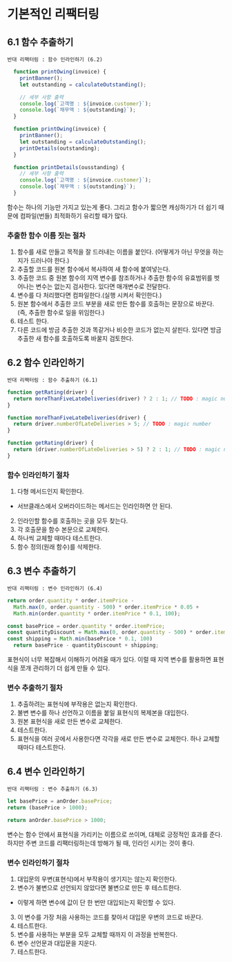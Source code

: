 # 기본적인 리팩터링

## 6.1 함수 추출하기

`반대 리팩터링 : 함수 인라인하기 (6.2)`

```javascript
  function printOwing(invoice) {
    printBanner();
    let outstanding = calculateOutstanding();

    // 세부 사항 출력
    console.log(`고객명 : ${invoice.customer}`);
    console.log(`채무액 : ${outstanding}`);
  }
```

```javascript
  function printOwing(invoice) {
    printBanner();
    let outstanding = calculateOutstanding();
    printDetails(outstanding);
  }

  function printDetails(ousstanding) {
    // 세부 사항 출력
    console.log(`고객명 : ${invoice.customer}`);
    console.log(`채무액 : ${outstanding}`);
  }
```

함수는 하나의 기능만 가지고 있는게 좋다. 그리고 함수가 짧으면 캐싱하기가 더 쉽기 때문에 컴파일(번들) 최적화하기 유리할 때가 많다.

### 추출한 함수 이름 짓는 절차

1. 함수를 새로 만들고 목적을 잘 드러내는 이름을 붙인다. (어떻게가 아닌 무엇을 하는지가 드러나야 한다.)
2. 추출할 코드를 원본 함수에서 복사하여 새 함수에 붙여넣는다.
3. 추출한 코드 중 원본 함수의 지역 변수를 참조하거나 추출한 함수의 유효범위를 벗어나는 변수는 없는지 검사한다. 있다면 매개변수로 전달한다.
4. 변수를 다 처리했다면 컴파일한다.(실행 시켜서 확인한다.)
5. 원본 함수에서 추출한 코드 부분을 새로 만든 함수를 호출하는 문장으로 바꾼다. (즉, 추출한 함수로 일을 위임한다.)
6. 테스트 한다.
7. 다른 코드에 방금 추출한 것과 똑같거나 비슷한 코드가 없는지 살핀다. 있다면 방금 추출한 새 함수를 호출하도록 바꿀지 검토한다.


## 6.2 함수 인라인하기

`반대 리팩터링 : 함수 추출하기 (6.1)`

```javascript
function getRating(driver) {
  return moreThanFiveLateDeliveries(driver) ? 2 : 1; // TODO : magic number 
}

function moreThanFiveLateDeliveries(driver) {
  return driver.numberOfLateDeliveries > 5; // TODO : magic number
}
```

```javascript
function getRating(driver) {
  return (driver.numberOfLateDeliveries > 5) ? 2 : 1; // TODO : magic number 
}
```

### 함수 인라인하기 절차

1. 다형 메서드인지 확인한다.
- 서브클래스에서 오버라이드하는 메서드는 인라인하면 안 된다.
2. 인라인할 함수를 호출하는 곳을 모두 찾는다.
3. 각 호출문을 함수 본문으로 교체한다.
4. 하나씩 교체할 때마다 테스트한다.
5. 함수 정의(원래 함수)를 삭제한다.


## 6.3 변수 추출하기

`반대 리팩터링 : 변수 인라인하기 (6.4)`

```javascript
return order.quantity * order.itemPrice - 
  Math.max(0, order.quantity - 500) * order.itemPrice * 0.05 +
  Math.min(order.quantity * order.itemPrice * 0.1, 100);
```


```javascript
const basePrice = order.quantity * order.itemPrice;
const quantityDiscount = Math.max(0, order.quantity - 500) * order.itemPrice * 0.05;
const shipping = Math.min(basePrice * 0.1, 100)
  return basePrice - quantityDiscount + shipping;
```

표현식이 너무 복잡해서 이해하기 어려울 때가 있다. 이럴 때 지역 변수를 활용하면 표현식을 쪼개 관리하기 더 쉽게 만들 수 있다.

### 변수 추출하기 절차

1. 추출하려는 표현식에 부작용은 없는지 확인한다.
2. 불변 변수를 하나 선언하고 이름을 붙일 표현식의 복제본을 대입한다.
3. 원본 표현식을 새로 만든 변수로 교체한다.
4. 테스트한다.
5. 표현식을 여러 곳에서 사용한다면 각각을 새로 만든 변수로 교체한다. 하나 교체할 때마다 테스트한다.


## 6.4 변수 인라인하기

`반대 리팩터링 : 변수 추출하기 (6.3)`

```javascript
let basePrice = anOrder.basePrice;
return (basePrice > 1000);
```

```javascript
return anOrder.basePrice > 1000;
```

변수는 함수 안에서 표현식을 가리키는 이름으로 쓰이며, 대체로 긍정적인 효과를 준다.
하지만 주변 코드를 리팩터링하는데 방해가 될 때, 인라인 시키는 것이 좋다.

### 변수 인라인하기 절차

1. 대입문의 우변(표현식)에서 부작용이 생기지는 않는지 확인한다.
2. 변수가 불변으로 선언되지 않았다면 불변으로 만든 후 테스트한다.
- 이렇게 하면 변수에 값이 단 한 번만 대입되는지 확인할 수 있다.
3. 이 변수를 가장 처음 사용하는 코드를 찾아서 대입문 우변의 코드로 바꾼다.
4. 테스트한다.
5. 변수를 사용하는 부분을 모두 교체할 때까지 이 과정을 반복한다.
6. 변수 선언문과 대입문을 지운다.
7. 테스트한다.

